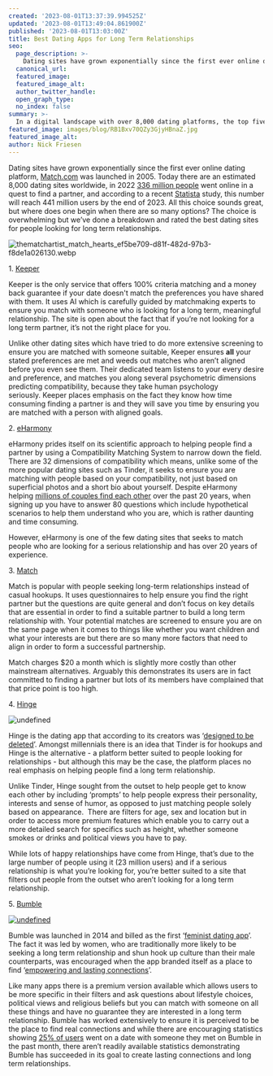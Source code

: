 ```yaml
---
created: '2023-08-01T13:37:39.994525Z'
updated: '2023-08-01T13:49:04.861900Z'
published: '2023-08-01T13:03:00Z'
title: Best Dating Apps for Long Term Relationships
seo:
  page_description: >-
    Dating sites have grown exponentially since the first ever online dating platform, Match.com was launched in 2005. Today there are an estima
  canonical_url:
  featured_image:
  featured_image_alt:
  author_twitter_handle:
  open_graph_type:
  no_index: false
summary: >-
  In a digital landscape with over 8,000 dating platforms, the top five geared towards long-term relationships include Keeper, eHarmony, Match, Hinge, and Bumble are the top five online dating platforms designed for those seeking long-term relationships, each offering unique features from 100% criteria matching to detailed user filtering.
featured_image: images/blog/RB1Bxv70QZy3GjyHBnaZ.jpg
featured_image_alt:
author: Nick Friesen
---
```


<p dir="ltr">Dating sites have grown exponentially since the first ever online dating platform,&nbsp;<a data-saferedirecturl="https://www.google.com/url?q=http://match.com/&amp;source=gmail&amp;ust=1690981361804000&amp;usg=AOvVaw3crTeLsN3obbnp9_fqN3aw" target="_blank" rel="noopener noreferrer" href="http://match.com/">Match.com</a>&nbsp;was launched in 2005.&nbsp;Today&nbsp;there are an estimated 8,000 dating sites worldwide, in 2022&nbsp;<a data-saferedirecturl="https://www.google.com/url?q=https://www.statista.com/topics/7443/online-dating/%23:~:text%3DIn%25202022%252C%2520there%2520were%2520over,no%2520signs%2520of%2520slowing%2520down.&amp;source=gmail&amp;ust=1690981361804000&amp;usg=AOvVaw3mIp6MLBIlou_F7tpsy0RM" target="_blank" href="https://www.statista.com/topics/7443/online-dating/#:~:text=In%202022%2C%20there%20were%20over,no%20signs%20of%20slowing%20down." rel="noopener noreferrer"><span style="text-decoration: underline;">336 million people</span></a>&nbsp;went online in a quest to find a partner, and according to a recent&nbsp;<a data-saferedirecturl="https://www.google.com/url?q=https://www.statista.com/chart/24165/online-dating-penetration-rate-revenue-selected-countries/&amp;source=gmail&amp;ust=1690981361804000&amp;usg=AOvVaw1tyPQ8_7A_f9aDnxb6U3ke" target="_blank" href="https://www.statista.com/chart/24165/online-dating-penetration-rate-revenue-selected-countries/" rel="noopener noreferrer"><span style="text-decoration: underline;">Statista</span></a>&nbsp;study, this number will reach 441 million users by the end of 2023. All this choice sounds great, but where does one begin when there are so many options? The choice is overwhelming but we&rsquo;ve done a breakdown and rated the best dating sites for people looking for long term relationships.</p>
<div></div>
<div><img src="https://cdn.buttercms.com/1vKbOlvSySbRECGox0q7" alt="thematchartist_match_hearts_ef5be709-d81f-482d-97b3-f8de1a026130.webp"></div>
<p dir="ltr">1.&nbsp;<a data-saferedirecturl="https://www.google.com/url?q=https://keeper.ai/&amp;source=gmail&amp;ust=1690981361804000&amp;usg=AOvVaw34HooN0aCMbaH8kKtcyxlt" target="_blank" rel="noopener noreferrer" href="https://keeper.ai/"><span style="text-decoration: underline;">Keeper</span></a></p>
<div>
<div></div>
</div>
<p dir="ltr">Keeper&nbsp;is the only service that offers 100% criteria matching and a money back guarantee if your date doesn't match the preferences you have shared with them. It uses AI which is carefully guided by matchmaking experts to ensure you match with someone who is looking for a long term, meaningful relationship. The site is open about the fact that if you&rsquo;re not looking for a long term partner, it&rsquo;s not the right place for you.</p>
<div>
<div></div>
</div>
<p dir="ltr">Unlike other dating sites which have tried to do more extensive screening to ensure you are matched with someone suitable,&nbsp;Keeper&nbsp;ensures&nbsp;<strong>all</strong>&nbsp;your stated preferences are met and weeds out matches who aren&rsquo;t aligned before you even see them. Their dedicated team listens to your every desire and preference, and matches you along several psychometric dimensions predicting compatibility, because they take human psychology seriously.&nbsp;Keeper&nbsp;places emphasis on the fact they know how time consuming finding a partner is and they will save you time by ensuring you are matched with a person with aligned goals.&nbsp;</p>
<div dir="ltr">
<div></div>
</div>
<p></p>
<div>
<div>
<div></div>
</div>
<p dir="ltr">2.&nbsp;<a data-saferedirecturl="https://www.google.com/url?q=https://www.eharmony.com/&amp;source=gmail&amp;ust=1690981361804000&amp;usg=AOvVaw2eTnixjz2pmUloHi4J7NRS" target="_blank" href="https://www.eharmony.com/" rel="noopener">eHarmony</a></p>
<div>
<div></div>
</div>
<p dir="ltr">eHarmony&nbsp;prides itself on its scientific approach to helping people find a partner by using a Compatibility Matching System to narrow down the field. There are 32 dimensions of compatibility which means, unlike some of the more popular dating sites such as Tinder, it seeks to ensure you are matching with people based on your compatibility, not just based on superficial photos and a short bio about yourself. Despite eHarmony helping&nbsp;<a data-saferedirecturl="https://www.google.com/url?q=https://www.eharmony.co.uk/&amp;source=gmail&amp;ust=1690981361804000&amp;usg=AOvVaw2tnMpwB4tulEfZ7K1hoZ9d" target="_blank" rel="noopener noreferrer" href="https://www.eharmony.co.uk/"><span style="text-decoration: underline;">millions of couples find each other</span></a>&nbsp;over the past 20 years, when signing up you have to answer 80 questions which include hypothetical scenarios to help them understand who you are, which is rather daunting and time consuming.&nbsp;</p>
<div>
<div></div>
</div>
<p dir="ltr">However, eHarmony is one of the few dating sites that seeks to match people who are looking for a serious relationship and has over 20 years of experience.</p>
</div>
<div></div>
<div></div>
<p dir="ltr">3.&nbsp;<a data-saferedirecturl="https://www.google.com/url?q=https://www.match.com/&amp;source=gmail&amp;ust=1690981361804000&amp;usg=AOvVaw0XOxXw-QclNVFC4ayttd1Q" target="_blank" href="https://www.match.com/" rel="noopener">Match</a></p>
<div></div>
<p dir="ltr">Match&nbsp;is popular with people seeking long-term relationships instead of casual hookups. It uses questionnaires to help ensure you find the right partner but the questions are quite general and don&rsquo;t focus on key details that are essential in order to find a suitable partner to build a long term relationship with. Your potential matches are screened to ensure you are on the same page when it comes to things like whether you want children and what your interests are but there are so many more factors that need to align in order to form a successful partnership.</p>
<div></div>
<p dir="ltr">Match charges $20 a month which is slightly more costly than other mainstream alternatives. Arguably this demonstrates its users are in fact committed to finding a partner but lots of its members have complained that that price point is too high.</p>
<div></div>
<div></div>
<div></div>
<div>
<div>
<div></div>
</div>
<p dir="ltr">4.&nbsp;<a data-saferedirecturl="https://www.google.com/url?q=https://hinge.co/en-gb&amp;source=gmail&amp;ust=1690981361804000&amp;usg=AOvVaw1sMKrO9RwUVnh-msh9_SE2" target="_blank" href="https://hinge.co/en-gb" rel="noopener">Hinge</a></p>
<p dir="ltr"><img src="https://cdn.buttercms.com/ow9EzNZuRaaTVE1NVvs3" alt="undefined"></p>
<div>
<div></div>
</div>
<p dir="ltr">Hinge&nbsp;is the dating app that according to its creators was &lsquo;<a data-saferedirecturl="https://www.google.com/url?q=https://hinge.co/en-gb&amp;source=gmail&amp;ust=1690981361804000&amp;usg=AOvVaw1sMKrO9RwUVnh-msh9_SE2" target="_blank" rel="noopener noreferrer" href="https://hinge.co/en-gb"><span style="text-decoration: underline;">designed to be deleted</span></a>&rsquo;. Amongst millennials there is an idea that Tinder is for hookups and Hinge is the alternative - a platform better suited to people looking for relationships - but although this may be the case, the platform places no real emphasis on helping people find a long term relationship.&nbsp;</p>
<div>
<div></div>
</div>
<p dir="ltr">Unlike Tinder, Hinge sought from the outset to help people get to know each other by including &lsquo;prompts&rsquo; to help people express their personality, interests and sense of humor, as opposed to just matching people solely based on appearance.&nbsp; There are filters for age, sex and location but in order to access more premium features which enable you to carry out a more detailed search for specifics such as height, whether someone smokes or drinks and political views you have to pay.&nbsp;</p>
<div>
<div></div>
</div>
<p dir="ltr">While lots of happy relationships have come from Hinge, that&rsquo;s due to the large number of people using it (23 million users) and if a serious relationship is what you&rsquo;re looking for, you&rsquo;re better suited to a site that filters out people from the outset who aren&rsquo;t looking for a long term relationship.</p>
<div>
<div></div>
</div>
</div>
<div dir="ltr"></div>
<div>
<div>
<div></div>
</div>
<p dir="ltr">5.&nbsp;<a data-saferedirecturl="https://www.google.com/url?q=https://www.google.com/search?client%3Dsafari%26rls%3Den%26q%3Dbumble%26ie%3DUTF-8%26oe%3DUTF-8&amp;source=gmail&amp;ust=1690981361804000&amp;usg=AOvVaw3LrEkgIgLgsyerUiaIzkh7" target="_blank" rel="noopener noreferrer" href="https://www.google.com/search?client=safari&amp;rls=en&amp;q=bumble&amp;ie=UTF-8&amp;oe=UTF-8"><span style="text-decoration: underline;">Bumble</span></a></p>
<p dir="ltr"><span style="text-decoration: underline;"><img src="https://cdn.buttercms.com/V4NW359aQlWHk1Nv8Vyj" alt="undefined"></span></p>
<div>
<div></div>
</div>
<p dir="ltr">Bumble was launched in 2014 and billed as the first &lsquo;<a data-saferedirecturl="https://www.google.com/url?q=https://www.nytimes.com/2017/03/18/fashion/bumble-feminist-dating-app-whitney-wolfe.html&amp;source=gmail&amp;ust=1690981361804000&amp;usg=AOvVaw2na9rnwiY7kZZJTmMGYjMk" target="_blank" rel="noopener noreferrer" href="https://www.nytimes.com/2017/03/18/fashion/bumble-feminist-dating-app-whitney-wolfe.html"><span style="text-decoration: underline;">feminist dating app</span></a>&rsquo;. The fact it was led by women, who are traditionally more likely to be seeking a long term relationship and shun hook up culture than their male counterparts, was encouraged when the app branded itself as a place to find &lsquo;<a data-saferedirecturl="https://www.google.com/url?q=https://mashable.com/article/bumble-dating-user-survey-2018%238N1OTdcO4qqL&amp;source=gmail&amp;ust=1690981361804000&amp;usg=AOvVaw2GOlr-sNO1OMp_hDkam7qe" target="_blank" rel="noopener noreferrer" href="https://mashable.com/article/bumble-dating-user-survey-2018#8N1OTdcO4qqL"><span style="text-decoration: underline;">empowering and lasting connections</span></a>&rsquo;.</p>
<div>
<div></div>
</div>
<p dir="ltr">Like many apps there is a premium version available which allows users to be more specific in their filters and ask questions about lifestyle choices, political views and religious beliefs but you can match with someone on all these things and have no guarantee they are interested in a long term relationship. Bumble has worked extensively to ensure it is perceived to be the place to find real connections and while there are encouraging statistics showing&nbsp;<a data-saferedirecturl="https://www.google.com/url?q=https://mashable.com/article/bumble-dating-user-survey-2018%238N1OTdcO4qqL&amp;source=gmail&amp;ust=1690981361804000&amp;usg=AOvVaw2GOlr-sNO1OMp_hDkam7qe" target="_blank" rel="noopener noreferrer" href="https://mashable.com/article/bumble-dating-user-survey-2018#8N1OTdcO4qqL"><span style="text-decoration: underline;">25% of users</span></a>&nbsp;went on a date with someone they met on Bumble in the past month, there aren&rsquo;t readily available statistics demonstrating Bumble has succeeded in its goal to create lasting connections and long term relationships.&nbsp;</p>
</div>
